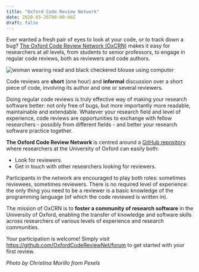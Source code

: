 ```yaml
---
title: "Oxford Code Review Network"
date: 2020-03-26T00:00:00Z
draft: false
---
```


Ever wanted a fresh pair of eyes to look at your code, or to track down a bug? [The Oxford Code Review Network (OxCRN)](https://github.com/OxfordCodeReviewNet/forum) makes it easy for researchers at all levels, from students to senior professors, to engage in regular code reviews, both as reviewers and code authors.

![woman wearing read and black checkered blouse using computer](/images/woman-wearing-red-and-black-checkered-blouse-using-macbook.jpg "Code review")

Code reviews are **short** (one hour) and **informal** discussion over a short piece of code, involving its author and one or several reviewers.

Doing regular code reviews is truly effective way of making your research software better: not only free of bugs, but more importantly more readable, maintainable and extendable. Whatever your research field and level of experience, code reviews are opportunities to exchange with fellow researchers - possibly from different fields - and better your research software practice together.

**The Oxford Code Review Network** is centred around a [GitHub repository](https://github.com/OxfordCodeReviewNet/forum) where researchers at the University of Oxford can easily both:
- Look for reviewers.
- Get in touch with other researchers looking for reviewers.


Participants in the network are encouraged to play both roles: sometimes reviewees, sometimes reviewers.
There is no required level of experience: the only thing you need to be a reviewer is a basic knowledge of the programming language (of which the code reviewed is written in).

The mission of OxCRN is to **foster a community of research software** in the University of Oxford, enabling the transfer of knowledge and software skills across researchers of various levels of experience and research communities. 

Your participation is welcome!
Simply visit https://github.com/OxfordCodeReviewNet/forum to get started with your first review.



*Photo by Christina Morillo from Pexels*

